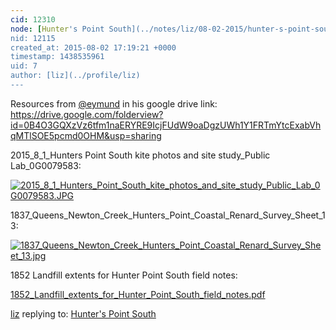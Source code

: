 ```yaml
---
cid: 12310
node: [Hunter's Point South](../notes/liz/08-02-2015/hunter-s-point-south)
nid: 12115
created_at: 2015-08-02 17:19:21 +0000
timestamp: 1438535961
uid: 7
author: [liz](../profile/liz)
---
```


Resources from [@eymund](/profile/eymund) in his google drive link: https://drive.google.com/folderview?id=0B4O3GQXzVz6tfm1naERYRE9IcjFUdW9oaDgzUWh1Y1FRTmYtcExabVhqMTlSOE5pcmd0OHM&usp=sharing

2015_8_1_Hunters Point South kite photos and site study_Public Lab_0G0079583:

[![2015_8_1_Hunters_Point_South_kite_photos_and_site_study_Public_Lab_0G0079583.JPG](https://i.publiclab.org/system/images/photos/000/011/005/medium/2015_8_1_Hunters_Point_South_kite_photos_and_site_study_Public_Lab_0G0079583.JPG)](https://i.publiclab.org/system/images/photos/000/011/005/original/2015_8_1_Hunters_Point_South_kite_photos_and_site_study_Public_Lab_0G0079583.JPG)


1837_Queens_Newton_Creek_Hunters_Point_Coastal_Renard_Survey_Sheet_13:

[![1837_Queens_Newton_Creek_Hunters_Point_Coastal_Renard_Survey_Sheet_13.jpg](https://i.publiclab.org/system/images/photos/000/011/003/medium/1837_Queens_Newton_Creek_Hunters_Point_Coastal_Renard_Survey_Sheet_13.jpg)](https://i.publiclab.org/system/images/photos/000/011/003/original/1837_Queens_Newton_Creek_Hunters_Point_Coastal_Renard_Survey_Sheet_13.jpg)

1852 Landfill extents for Hunter Point South field notes:

<a href="https://i.publiclab.org/system/images/photos/000/011/004/original/1852_Landfill_extents_for_Hunter_Point_South_field_notes.pdf"><i class="icon icon-file"></i> 1852_Landfill_extents_for_Hunter_Point_South_field_notes.pdf</a>


[liz](../profile/liz) replying to: [Hunter's Point South](../notes/liz/08-02-2015/hunter-s-point-south)

